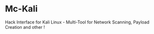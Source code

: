 # Mc-Kali
Hack Interface for Kali Linux - Multi-Tool for Network Scanning,  Payload Creation and other !
